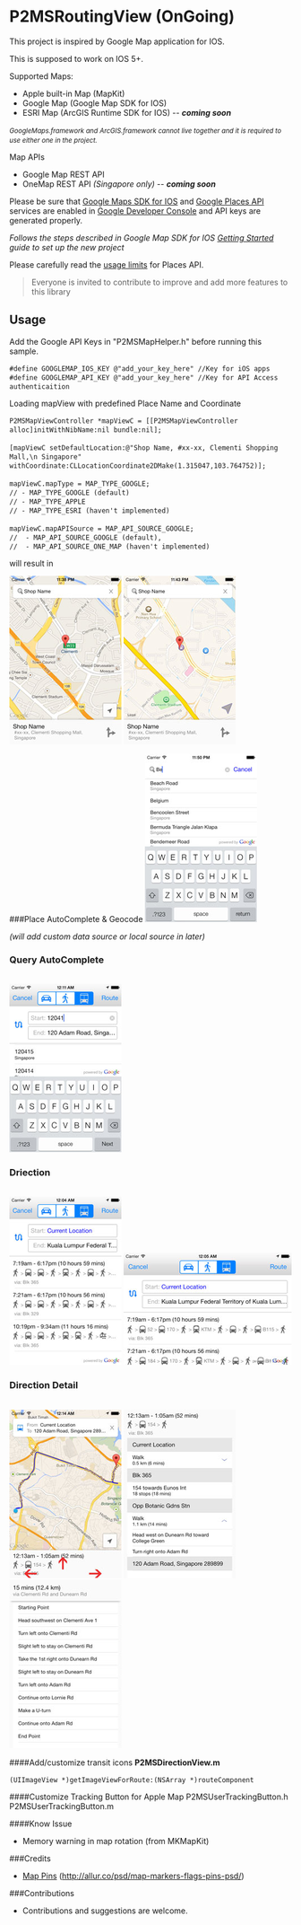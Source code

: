 P2MSRoutingView (OnGoing)
===============

This project is inspired by Google Map application for IOS.

This is supposed to work on IOS 5+. 

Supported Maps:

 - Apple built-in Map (MapKit)
 - Google Map (Google Map SDK for IOS)
 - ESRI Map (ArcGIS Runtime SDK for IOS) -- ***coming soon***


<small>*GoogleMaps.framework and ArcGIS.framework cannot live together and it is required to use either one in the project.*</small>

Map APIs

- Google Map REST API
- OneMap REST API *(Singapore only)* -- ***coming soon***

Please be sure that [Google Maps SDK for IOS](https://developers.google.com/maps/documentation/ios/index) and [Google Places API](https://developers.google.com/places/documentation/) services are enabled in [Google Developer Console](https://code.google.com/apis/console) and API keys are generated properly.

*Follows the steps described in Google Map SDK for IOS [Getting Started](https://developers.google.com/maps/documentation/ios/start) guide to set up the new project*

Please carefully read  the [usage limits](https://developers.google.com/places/policies#usage_limits) for Places API.

>Everyone is invited to contribute to improve and add more features to this library

## Usage
Add the Google API Keys in "P2MSMapHelper.h" before running this sample.

	#define GOOGLEMAP_IOS_KEY @"add_your_key_here" //Key for iOS apps
	#define GOOGLEMAP_API_KEY @"add_your_key_here" //Key for API Access authenticaition

Loading mapView with predefined Place Name and Coordinate

    P2MSMapViewController *mapViewC = [[P2MSMapViewController alloc]initWithNibName:nil bundle:nil];
    
    [mapViewC setDefaultLocation:@"Shop Name, #xx-xx, Clementi Shopping Mall,\n Singapore" withCoordinate:CLLocationCoordinate2DMake(1.315047,103.764752)];
    
    mapViewC.mapType = MAP_TYPE_GOOGLE;
    // - MAP_TYPE_GOOGLE (default)
    // - MAP_TYPE_APPLE
    // - MAP_TYPE_ESRI (haven't implemented)
    
    mapViewC.mapAPISource = MAP_API_SOURCE_GOOGLE;
    //  - MAP_API_SOURCE_GOOGLE (default), 
    //  - MAP_API_SOURCE_ONE_MAP (haven't implemented)
    

will result in

<img src="images/first-image.jpg" alt="Drawing" style="width: 200px;"/>
<img src="images/apple-first-image.jpg" alt="Drawing"/>
<br />

###Place AutoComplete & Geocode
<img src="images/place.jpg" alt="Place Auto"/>

*(will add custom data source or local source in later)*
### Query AutoComplete
<br/>
<img src="images/query-auto-complete.jpg" alt="Query Auto"/>


### Driection
<br/>
<img src="images/direction-1.jpg" alt="Direction Portrait" style="width: 200px;"/>
<img src="images/direction-landscape.jpg" alt="Direction Landscap" style="width:300px;"/>

### Direction Detail
<br/>
<img src="images/direction-detail-1.jpg" alt="Direction Portrait" style="width: 200px;" />
<img src="images/direction-detail-2.jpg" alt="Direction Portrait" style="width: 200px;" />
<img src="images/direction-detail-3.jpg" alt="Direction Portrait"style="width: 200px;" />

####Add/customize transit icons
**P2MSDirectionView.m**

	(UIImageView *)getImageViewForRoute:(NSArray *)routeComponent

####Customize Tracking Button for Apple Map
	P2MSUserTrackingButton.h
	P2MSUserTrackingButton.m

####Know Issue
- Memory warning in map rotation (from MKMapKit)

###Credits
- [Map Pins](http://allur.co/psd/map-markers-flags-pins-psd/) (http://allur.co/psd/map-markers-flags-pins-psd/)


###Contributions
- Contributions and suggestions are welcome.
